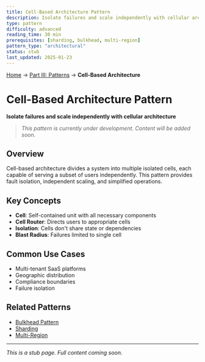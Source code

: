 ```yaml
---
title: Cell-Based Architecture Pattern
description: Isolate failures and scale independently with cellular architecture
type: pattern
difficulty: advanced
reading_time: 30 min
prerequisites: [sharding, bulkhead, multi-region]
pattern_type: "architectural"
status: stub
last_updated: 2025-01-23
---
```


<!-- Navigation -->
[Home](../introduction/index.md) → [Part III: Patterns](index.md) → **Cell-Based Architecture**

# Cell-Based Architecture Pattern

**Isolate failures and scale independently with cellular architecture**

> *This pattern is currently under development. Content will be added soon.*

## Overview

Cell-based architecture divides a system into multiple isolated cells, each capable of serving a subset of users independently. This pattern provides fault isolation, independent scaling, and simplified operations.

## Key Concepts

- **Cell**: Self-contained unit with all necessary components
- **Cell Router**: Directs users to appropriate cells
- **Isolation**: Cells don't share state or dependencies
- **Blast Radius**: Failures limited to single cell

## Common Use Cases

- Multi-tenant SaaS platforms
- Geographic distribution
- Compliance boundaries
- Failure isolation

## Related Patterns

- [Bulkhead Pattern](bulkhead.md)
- [Sharding](sharding.md)
- [Multi-Region](multi-region.md)

---

*This is a stub page. Full content coming soon.*